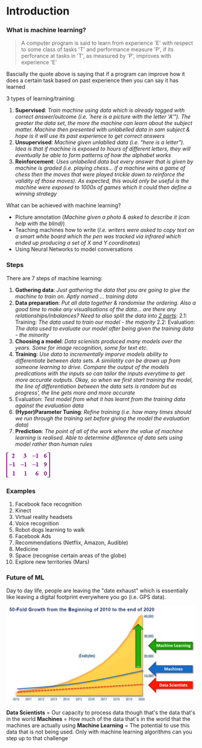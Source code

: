 # Introduction

### What is machine learning?

> A computer program is said to learn from experience 'E' with respect to some class of tasks 'T' and performance measure 'P', if its perforance at tasks in 'T', as measured by 'P', improves with experience 'E'

Bascially the quote above is saying that if a program can improve how it does a certain task based on past experience then you can say it has learned

3 types of learning/training:

1.  **Supervised**: *Train machine using data which is already tagged with correct answer/outcome (i.e. 'here is a picture with the letter 'A'"). The greater the data set, the more the machine can learn about the subject matter. Machine then presented with unlabelled data in sam subject & hope is it will use its past experience to get correct answers*
2. **Unsupervised**: *Machine given unlablled data (i.e. "here is a letter"). Idea is that if machine is exposed to hours of different letters, they will eventually be able to form patterns of how the alphabet works*
3. **Reinforcement**: *Uses unlabelled data but every answer that is given by machine is graded (i.e. playing chess... if a machine wins a game of chess then the moves that were played trickle down to reinforce the validity of those moves). As expected, this would only be useful is the machine were exposed to 1000s of games which it could then define a winning strategy*

What can be achieved with machine learning?

- Picture annotation (*Machine given a photo & asked to describe it (can help with the blind)*)
- Teaching machines how to write (*I.e. writers were asked to copy text on a smart white board which the pen was tracked via infrared which ended up producing a set of X and Y coordinates*)
- Using Neural Networks to model conversations

### Steps

There are 7 steps of machine learning:

1. **Gathering data**: *Just gathering the data that you are going to give the machine to train on. Aptly named ... training data*
2. **Data preparation**: *Put all data together & randomise the ordering. Also a good time to make any visualisations of the data... are there any relationships/inbalances? Need to also split the data into [2 parts](data_preprocessing.md##splitting-data-set-into-training-evaluation-data):*
  	2.1: Training: *The data used to train our model - the majority*
  	2.2: Evaluation: *The data used to evaluate our model after being given the training data - the minority*
3. **Choosing a model**: *Data scienists produced many models over the years. Some for image recognition, some for text etc.*
4. **Training**: *Use data to incrementally imporve models ability to differentiate between data sets. A similatity can be drawn up from someone learning to drive. Compare the output of the models predications with the inputs so can tailor the inputs everytime to get more accurate outputs. Okay, so when we first start training the model, the line of differentiation between the data sets is random but as progress', the line gets more and more accurate*
5. Evaluation: *Test model from what it has learnt from the training data against the evaluation data*
6. **(Hyper)Parameter Tuning**: *Refine training (i.e. how many times should we run through the training set before giving the model the evaluation data)*
7. **Prediction**: *The point of all of the work where the value of machine learning is realised. Able to determine difference of data sets using model rather than human rules*


<img src="assets/matrices-example.gif" alt="Matrices Example"/><br>

### Examples

1. Facebook face recognition
2. Kinect
3. Virtual reality headsets
4. Voice recognition
5. Robot dogs learning to walk
6. Facebook Ads
7. Recommendations (Netflix, Amazon, Audible)
8. Medicine
9. Space (recognise certain areas of the globe)
10. Explore new territories (Mars)


### Future of ML

Day to day life, people are leaving the "date exhaust" which is essentially like leaving a digital footprint everywhere you go (i.e. GPS data).

<img src="assets/human_data_production.png" alt="Human Data Production"/><br>

**Data Scientists** = Our capacity to process data though that's the data that's in the world
**Machines** = How much of the data that's in the world that the machines are actually using
**Machine Learning** = The potential to use this data that is not being used. Only with machine learning algorithms can you step up to that challenge
